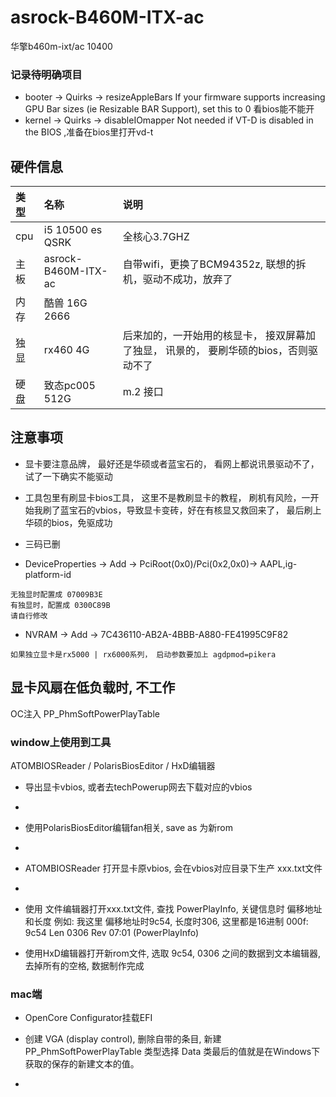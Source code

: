 # asrock-B460M-ITX-ac
华擎b460m-ixt/ac 10400

### 记录待明确项目
* booter -> Quirks -> resizeAppleBars 
If your firmware supports increasing GPU Bar sizes (ie Resizable BAR Support), set this to 0
看bios能不能开
* kernel -> Quirks -> disableIOmapper 
Not needed if VT-D is disabled in the BIOS ,准备在bios里打开vd-t


## 硬件信息
| 类型 | 名称 | 说明 |
| :--- | :---| :--- |
| cpu | i5 10500 es QSRK | 全核心3.7GHZ |
| 主板 |  asrock-B460M-ITX-ac | 自带wifi，更换了BCM94352z, 联想的拆机，驱动不成功，放弃了 |
| 内存 | 酷兽 16G 2666 | |
| 独显 | rx460 4G | 后来加的，一开始用的核显卡， 接双屏幕加了独显， 讯景的， 要刷华硕的bios，否则驱动不了 |
| 硬盘 | 致态pc005 512G | m.2 接口 |

## 注意事项
* 显卡要注意品牌， 最好还是华硕或者蓝宝石的， 看网上都说讯景驱动不了， 试了一下确实不能驱动
* 工具包里有刷显卡bios工具， 这里不是教刷显卡的教程， 刷机有风险，一开始我刷了蓝宝石的vbios，导致显卡变砖，好在有核显又救回来了， 最后刷上华硕的bios，免驱成功

* 三码已删

* DeviceProperties -> Add -> PciRoot(0x0)/Pci(0x2,0x0)-> AAPL,ig-platform-id
```
无独显时配置成 07009B3E
有独显时，配置成 0300C89B
请自行修改
```

* NVRAM -> Add -> 7C436110-AB2A-4BBB-A880-FE41995C9F82
```
如果独立显卡是rx5000 | rx6000系列， 启动参数要加上 agdpmod=pikera
```


## 显卡风扇在低负载时, 不工作
OC注入 PP_PhmSoftPowerPlayTable 

### window上使用到工具
ATOMBIOSReader / PolarisBiosEditor / HxD编辑器

- 导出显卡vbios, 或者去techPowerup网去下载对应的vbios
- 
- 使用PolarisBiosEditor编辑fan相关, save as 为新rom
- 
- ATOMBIOSReader 打开显卡原vbios, 会在vbios对应目录下生产 xxx.txt文件
- 
- 使用 文件编辑器打开xxx.txt文件, 查找 PowerPlayInfo, 关键信息时 偏移地址和长度
  例如: 我这里 偏移地址时9c54, 长度时306, 这里都是16进制
000f:   9c54  Len 0306  Rev 07:01  (PowerPlayInfo)

- 使用HxD编辑器打开新rom文件, 选取 9c54, 0306 之间的数据到文本编辑器, 去掉所有的空格, 数据制作完成

### mac端
- OpenCore Configurator挂载EFI
- 创建 VGA (display control), 删除自带的条目, 新建 PP_PhmSoftPowerPlayTable 类型选择 Data 类最后的值就是在Windows下获取的保存的新建文本的值。

- 
